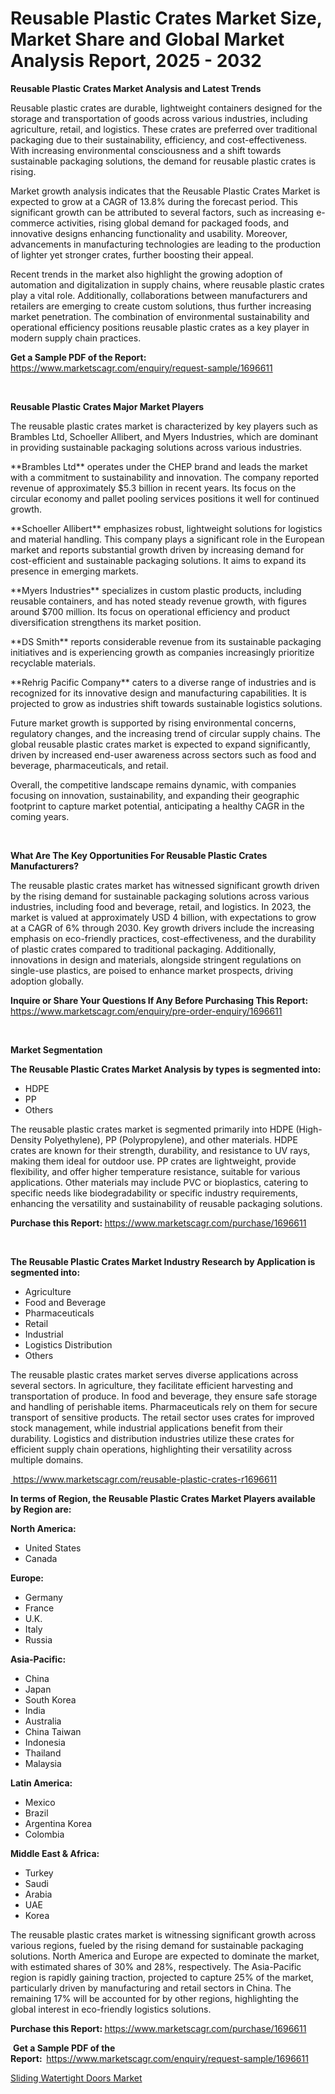 <p><h1>Reusable Plastic Crates Market Size, Market Share and Global Market Analysis Report, 2025 - 2032</h1></p><p><strong>Reusable Plastic Crates Market Analysis and Latest Trends</strong></p>
<p><p>Reusable plastic crates are durable, lightweight containers designed for the storage and transportation of goods across various industries, including agriculture, retail, and logistics. These crates are preferred over traditional packaging due to their sustainability, efficiency, and cost-effectiveness. With increasing environmental consciousness and a shift towards sustainable packaging solutions, the demand for reusable plastic crates is rising.</p><p>Market growth analysis indicates that the Reusable Plastic Crates Market is expected to grow at a CAGR of 13.8% during the forecast period. This significant growth can be attributed to several factors, such as increasing e-commerce activities, rising global demand for packaged foods, and innovative designs enhancing functionality and usability. Moreover, advancements in manufacturing technologies are leading to the production of lighter yet stronger crates, further boosting their appeal.</p><p>Recent trends in the market also highlight the growing adoption of automation and digitalization in supply chains, where reusable plastic crates play a vital role. Additionally, collaborations between manufacturers and retailers are emerging to create custom solutions, thus further increasing market penetration. The combination of environmental sustainability and operational efficiency positions reusable plastic crates as a key player in modern supply chain practices.</p></p>
<p><strong>Get a Sample PDF of the Report:&nbsp;</strong> <a href="https://www.marketscagr.com/enquiry/request-sample/1696611?utm_campaign=2014&utm_medium=2&utm_source=Github&utm_content=ia&utm_term=16022025&utm_id=reusable-plastic-crates">https://www.marketscagr.com/enquiry/request-sample/1696611</a></p>
<p>&nbsp;</p>
<p><strong>Reusable Plastic Crates Major Market Players</strong></p>
<p><p>The reusable plastic crates market is characterized by key players such as Brambles Ltd, Schoeller Allibert, and Myers Industries, which are dominant in providing sustainable packaging solutions across various industries. </p><p>**Brambles Ltd** operates under the CHEP brand and leads the market with a commitment to sustainability and innovation. The company reported revenue of approximately $5.3 billion in recent years. Its focus on the circular economy and pallet pooling services positions it well for continued growth.</p><p>**Schoeller Allibert** emphasizes robust, lightweight solutions for logistics and material handling. This company plays a significant role in the European market and reports substantial growth driven by increasing demand for cost-efficient and sustainable packaging solutions. It aims to expand its presence in emerging markets.</p><p>**Myers Industries** specializes in custom plastic products, including reusable containers, and has noted steady revenue growth, with figures around $700 million. Its focus on operational efficiency and product diversification strengthens its market position.</p><p>**DS Smith** reports considerable revenue from its sustainable packaging initiatives and is experiencing growth as companies increasingly prioritize recyclable materials.</p><p>**Rehrig Pacific Company** caters to a diverse range of industries and is recognized for its innovative design and manufacturing capabilities. It is projected to grow as industries shift towards sustainable logistics solutions.</p><p>Future market growth is supported by rising environmental concerns, regulatory changes, and the increasing trend of circular supply chains. The global reusable plastic crates market is expected to expand significantly, driven by increased end-user awareness across sectors such as food and beverage, pharmaceuticals, and retail. </p><p>Overall, the competitive landscape remains dynamic, with companies focusing on innovation, sustainability, and expanding their geographic footprint to capture market potential, anticipating a healthy CAGR in the coming years.</p></p>
<p>&nbsp;</p>
<p><strong>What Are The Key Opportunities For Reusable Plastic Crates Manufacturers?</strong></p>
<p><p>The reusable plastic crates market has witnessed significant growth driven by the rising demand for sustainable packaging solutions across various industries, including food and beverage, retail, and logistics. In 2023, the market is valued at approximately USD 4 billion, with expectations to grow at a CAGR of 6% through 2030. Key growth drivers include the increasing emphasis on eco-friendly practices, cost-effectiveness, and the durability of plastic crates compared to traditional packaging. Additionally, innovations in design and materials, alongside stringent regulations on single-use plastics, are poised to enhance market prospects, driving adoption globally.</p></p>
<p><strong>Inquire or Share Your Questions If Any Before Purchasing This Report:</strong> <a href="https://www.marketscagr.com/enquiry/pre-order-enquiry/1696611?utm_campaign=2014&utm_medium=2&utm_source=Github&utm_content=ia&utm_term=16022025&utm_id=reusable-plastic-crates">https://www.marketscagr.com/enquiry/pre-order-enquiry/1696611</a></p>
<p>&nbsp;</p>
<p><strong>Market Segmentation</strong></p>
<p><strong>The Reusable Plastic Crates Market Analysis by types is segmented into:</strong></p>
<p><ul><li>HDPE</li><li>PP</li><li>Others</li></ul></p>
<p><p>The reusable plastic crates market is segmented primarily into HDPE (High-Density Polyethylene), PP (Polypropylene), and other materials. HDPE crates are known for their strength, durability, and resistance to UV rays, making them ideal for outdoor use. PP crates are lightweight, provide flexibility, and offer higher temperature resistance, suitable for various applications. Other materials may include PVC or bioplastics, catering to specific needs like biodegradability or specific industry requirements, enhancing the versatility and sustainability of reusable packaging solutions.</p></p>
<p><strong>Purchase this Report:&nbsp;</strong><a href="https://www.marketscagr.com/purchase/1696611?utm_campaign=2014&utm_medium=2&utm_source=Github&utm_content=ia&utm_term=16022025&utm_id=reusable-plastic-crates">https://www.marketscagr.com/purchase/1696611</a></p>
<p>&nbsp;</p>
<p><strong>The Reusable Plastic Crates Market Industry Research by Application is segmented into:</strong></p>
<p><ul><li>Agriculture</li><li>Food and Beverage</li><li>Pharmaceuticals</li><li>Retail</li><li>Industrial</li><li>Logistics Distribution</li><li>Others</li></ul></p>
<p><p>The reusable plastic crates market serves diverse applications across several sectors. In agriculture, they facilitate efficient harvesting and transportation of produce. In food and beverage, they ensure safe storage and handling of perishable items. Pharmaceuticals rely on them for secure transport of sensitive products. The retail sector uses crates for improved stock management, while industrial applications benefit from their durability. Logistics and distribution industries utilize these crates for efficient supply chain operations, highlighting their versatility across multiple domains.</p></p>
<p><a href="https://www.marketscagr.com/reusable-plastic-crates-r1696611?utm_campaign=2014&utm_medium=2&utm_source=Github&utm_content=ia&utm_term=16022025&utm_id=reusable-plastic-crates">&nbsp;https://www.marketscagr.com/reusable-plastic-crates-r1696611</a></p>
<p><strong>In terms of Region, the Reusable Plastic Crates Market Players available by Region are:</strong></p>
<p>
    <p> <strong> North America: </strong>
        <ul>
            <li>United States</li>
            <li>Canada</li>
        </ul>
        </p> 
    <p> <strong> Europe: </strong>
        <ul>
            <li>Germany</li>
            <li>France</li>
            <li>U.K.</li>
            <li>Italy</li>
            <li>Russia</li>
        </ul>
        </p> 
    <p> <strong> Asia-Pacific: </strong>
        <ul>
            <li>China</li>
            <li>Japan</li>
            <li>South Korea</li>
            <li>India</li>
            <li>Australia</li>
            <li>China Taiwan</li>
            <li>Indonesia</li>
            <li>Thailand</li>
            <li>Malaysia</li>
        </ul>
        </p> 
    <p> <strong> Latin America: </strong>
        <ul>
            <li>Mexico</li>
            <li>Brazil</li>
            <li>Argentina Korea</li>
            <li>Colombia</li>
        </ul>
        </p> 
    <p> <strong> Middle East & Africa: </strong>
        <ul>
            <li>Turkey</li>
            <li>Saudi</li>
            <li>Arabia</li>
            <li>UAE</li>
            <li>Korea</li>
        </ul>
    </p>
    </p>
<p><p>The reusable plastic crates market is witnessing significant growth across various regions, fueled by the rising demand for sustainable packaging solutions. North America and Europe are expected to dominate the market, with estimated shares of 30% and 28%, respectively. The Asia-Pacific region is rapidly gaining traction, projected to capture 25% of the market, particularly driven by manufacturing and retail sectors in China. The remaining 17% will be accounted for by other regions, highlighting the global interest in eco-friendly logistics solutions.</p></p>
<p><strong>Purchase this Report: </strong><a href="https://www.marketscagr.com/purchase/1696611?utm_campaign=2014&utm_medium=2&utm_source=Github&utm_content=ia&utm_term=16022025&utm_id=reusable-plastic-crates">https://www.marketscagr.com/purchase/1696611</a></p>
<p>&nbsp;<strong>Get a Sample PDF of the Report:&nbsp;&nbsp;</strong><a href="https://www.marketscagr.com/enquiry/request-sample/1696611?utm_campaign=2014&utm_medium=2&utm_source=Github&utm_content=ia&utm_term=16022025&utm_id=reusable-plastic-crates">https://www.marketscagr.com/enquiry/request-sample/1696611</a></p>
<p><strong></strong></p>
<p><p><a href="https://github.com/JosephineMcguire65/Market-Research-Report-List-1/blob/main/sliding-watertight-doors-market.md?utm_campaign=2014&utm_medium=2&utm_source=Github&utm_content=ia&utm_term=16022025&utm_id=reusable-plastic-crates">Sliding Watertight Doors Market</a></p></p>